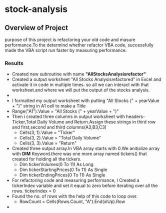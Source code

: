 # stock-analysis
## Overview of Project
purpose of this project is refactoring your old code and masure performance.To the determind  whether refactor VBA code, successfully made the VBA script run faster by measuring  performance. 
### Results
* Created new subroutine with name **"AllStocksAnalysisrefactor"**
* Created a output worksheet "All Stocks Analysisrefactored" in Excel and activate it in code in multiple times. so all we can interact with that worksheet.and where we will put the output of the stocks analysis.
* 
* I formatted my output worksheet with putting "All Stocks (" + yearValue + ")" string in A1 cell to make a Title
* Range("A1").Value = "All Stocks (" + yearValue + ")"
* Then i created three columns in output worksheet with headers-Ticker,Total Daily Volume and Return.Assign these strings in third row and first,second and third columns(A3,B3,C3)
   - Cells(3, 1).Value = "Ticker"
   - Cells(3, 2).Value = "Total Daily Volume"
   - Cells(3, 3).Value = "Return"
* Created three output array.In VBA array starts with 0.We anitialize array with **DIM** Keyword.there was one more array named tickers() that created for holding all the           tickers.
   - Dim tickerVolumes(0 To 11) As Long
   - Dim tickerStartingPrices(0 To 11) As Single
   - Dim tickerEndingPrices(0 To 11) As Single
* For refactoring code and measuring performance, I Created a tickerIndex variable and set it equal to zero before iterating over all the rows.
  tickerIndex = 0
* Found the no. of rows with the help of this code to loop over.
   - RowCount = Cells(Rows.Count, "A").End(xlUp).Row  
* 

